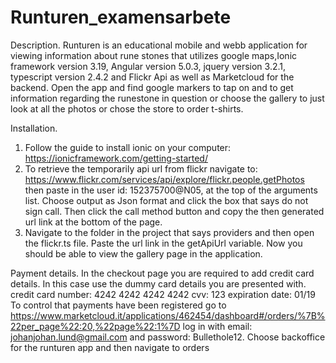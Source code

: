 # Runturen_examensarbete

Description.
Runturen is an educational mobile and webb application for viewing information about rune stones that utilizes google maps,Ionic framework version 3.19, Angular version 5.0.3, jquery version 3.2.1, typescript version 2.4.2 and Flickr Api as well as Marketcloud for the backend.
Open the app and find google markers to tap on and to get information regarding the runestone in question or choose the gallery to just look at all the photos or chose the store to order t-shirts.

Installation.
1. Follow the guide to install ionic on your computer: https://ionicframework.com/getting-started/
2. To retrieve the temporarily api url from flickr navigate to: https://www.flickr.com/services/api/explore/flickr.people.getPhotos
then paste in the user id: 152375700@N05, at the top of the arguments list. Choose output as Json format and click the box
that says do not sign call. Then click the call method button and copy the then generated url link at the bottom of the page.
3. Navigate to the folder in the project that says providers and then open the flickr.ts file.
Paste the url link in the getApiUrl variable. Now you should be able to view the gallery page in the application.

Payment details.
In the checkout page you are required to add credit card details.
In this case use the dummy card details you are presented with.
credit card number: 4242 4242 4242 4242
cvv: 123
expiration date: 01/19
To control that payments have been registered go to https://www.marketcloud.it/applications/462454/dashboard#/orders/%7B%22per_page%22:20,%22page%22:1%7D
log in with email: johanjohan.lund@gmail.com and password: Bullethole12. Choose backoffice for the
runturen app and then navigate to orders